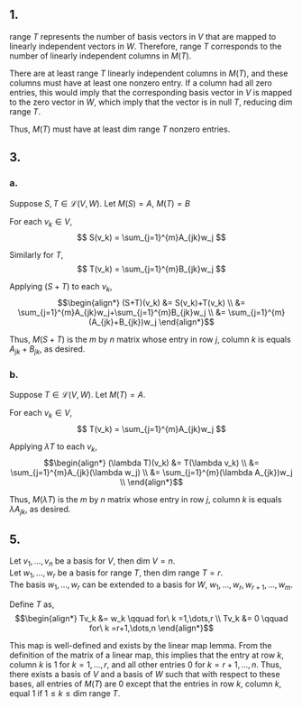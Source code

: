 ## 1.
$\text{range }T$ represents the number of basis vectors in $V$ that are mapped to linearly independent vectors in $W$. Therefore, $\text{range }T$ corresponds to the number of linearly independent columns in $M(T)$.

There are at least $\text{range }T$ linearly independent columns in $M(T)$, and these columns must have at least one nonzero entry. If a column had all zero entries, this would imply that the corresponding basis vector in $V$ is mapped to the zero vector in $W$, which imply that the vector is in $\text{null }T$, reducing $\text{dim range }T$.

Thus, $M(T)$ must have at least $\text{dim range }T$ nonzero entries.

## 3.
### a.
Suppose $S,T \in \mathcal{L}(V, W)$. 
Let $M(S) = A$, $M(T) = B$

For each $v_k \in V$,
$$
S(v_k) = \sum_{j=1}^{m}A_{jk}w_j
$$

Similarly for $T$,
$$
T(v_k) = \sum_{j=1}^{m}B_{jk}w_j
$$

Applying $(S+T)$ to each $v_k$,
$$\begin{align*}
(S+T)(v_k) &= S(v_k)+T(v_k) \\
&= \sum_{j=1}^{m}A_{jk}w_j+\sum_{j=1}^{m}B_{jk}w_j \\
&= \sum_{j=1}^{m}(A_{jk}+B_{jk})w_j
\end{align*}$$

Thus, $M(S+T)$ is the $m$ by $n$ matrix whose entry in row $j$, column $k$ is equals $A_{jk}+B_{jk}$, as desired.

### b.
Suppose $T \in \mathcal{L}(V, W)$. 
Let $M(T) = A$.

For each $v_k \in V$,
$$
T(v_k) = \sum_{j=1}^{m}A_{jk}w_j
$$

Applying $\lambda T$ to each $v_k$,
$$\begin{align*}
(\lambda T)(v_k) &= T(\lambda v_k) \\
&= \sum_{j=1}^{m}A_{jk}(\lambda w_j) \\
&= \sum_{j=1}^{m}(\lambda A_{jk})w_j \\
\end{align*}$$

Thus, $M(\lambda T)$ is the $m$ by $n$ matrix whose entry in row $j$, column $k$ is equals $\lambda A_{jk}$, as desired.


## 5.
Let $v_1,\dots,v_n$ be a basis for $V$, then $\text{dim }V = n$.  
Let $w_1,\dots,w_r$ be a basis for $\text{range }T$, then $\text{dim range }T = r$.  
The basis $w_1,\dots,w_r$ can be extended to a basis for $W$, $w_1,\dots,w_r,w_{r+1},\dots,w_m$.

Define $T$ as,
$$\begin{align*}
Tv_k &= w_k \qquad for\ k =1,\dots,r \\
Tv_k &= 0 \qquad for\ k =r+1,\dots,n
\end{align*}$$


This map is well-defined and exists by the linear map lemma. From the definition of the matrix of a linear map, this implies that the entry at row $k$, column $k$ is $1$ for $k=1,\dots,r$, and all other entries $0$ for $k=r+1,\dots,n$. Thus, there exists a basis of $V$ and a basis of $W$ such that with respect to these bases, all
entries of $M(T)$ are $0$ except that the entries in row $k$, column $k$, equal $1$ if
$1 \leq k \leq \text{dim range } T$.

